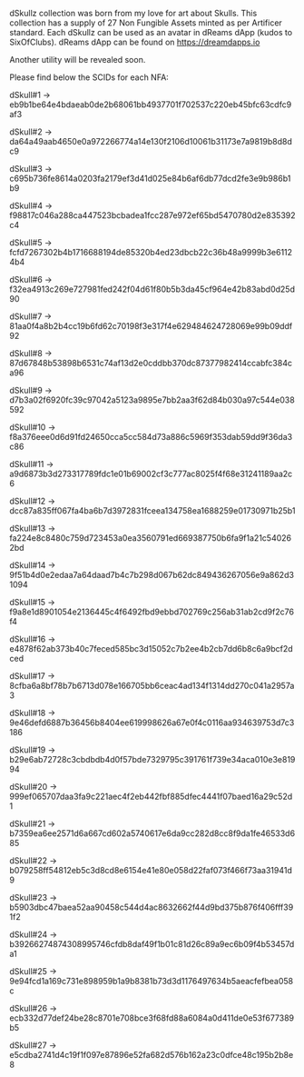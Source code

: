 dSkullz collection was born from my love for art about Skulls. This collection has a supply of 27 Non Fungible Assets minted as per Artificer standard. Each dSkullz can be used as an avatar in dReams dApp (kudos to SixOfClubs). dReams dApp can be found on https://dreamdapps.io

Another utility will be revealed soon. 

Please find below the SCIDs for each NFA:

dSkull#1	->	eb9b1be64e4bdaeab0de2b68061bb4937701f702537c220eb45bfc63cdfc9af3

dSkull#2	->	da64a49aab4650e0a972266774a14e130f2106d10061b31173e7a9819b8d8dc9

dSkull#3	->	c695b736fe8614a0203fa2179ef3d41d025e84b6af6db77dcd2fe3e9b986b1b9

dSkull#4	->	f98817c046a288ca447523bcbadea1fcc287e972ef65bd5470780d2e835392c4

dSkull#5	->	fcfd7267302b4b1716688194de85320b4ed23dbcb22c36b48a9999b3e61124b4

dSkull#6	->	f32ea4913c269e727981fed242f04d61f80b5b3da45cf964e42b83abd0d25d90

dSkull#7	->	81aa0f4a8b2b4cc19b6fd62c70198f3e317f4e629484624728069e99b09ddf92

dSkull#8	->	87d67848b53898b6531c74af13d2e0cddbb370dc87377982414ccabfc384ca96

dSkull#9	->	d7b3a02f6920fc39c97042a5123a9895e7bb2aa3f62d84b030a97c544e038592

dSkull#10	->	f8a376eee0d6d91fd24650cca5cc584d73a886c5969f353dab59dd9f36da3c86

dSkull#11	->	a9d6873b3d273317789fdc1e01b69002cf3c777ac8025f4f68e31241189aa2c6

dSkull#12	->	dcc87a835ff067fa4ba6b7d3972831fceea134758ea1688259e01730971b25b1

dSkull#13	->	fa224e8c8480c759d723453a0ea3560791ed669387750b6fa9f1a21c540262bd

dSkull#14	->	9f51b4d0e2edaa7a64daad7b4c7b298d067b62dc849436267056e9a862d31094

dSkull#15	->	f9a8e1d8901054e2136445c4f6492fbd9ebbd702769c256ab31ab2cd9f2c76f4

dSkull#16	->	e4878f62ab373b40c7feced585bc3d15052c7b2ee4b2cb7dd6b8c6a9bcf2dced

dSkull#17	->	8cfba6a8bf78b7b6713d078e166705bb6ceac4ad134f1314dd270c041a2957a3

dSkull#18	->	9e46defd6887b36456b8404ee619998626a67e0f4c0116aa934639753d7c3186

dSkull#19	->	b29e6ab72728c3cbdbdb4d0f57bde7329795c391761f739e34aca010e3e81994

dSkull#20	->	999ef065707daa3fa9c221aec4f2eb442fbf885dfec4441f07baed16a29c52d1

dSkull#21	->	b7359ea6ee2571d6a667cd602a5740617e6da9cc282d8cc8f9da1fe46533d685

dSkull#22	->	b079258ff54812eb5c3d8cd8e6154e41e80e058d22faf073f466f73aa31941d9

dSkull#23	->	b5903dbc47baea52aa90458c544d4ac8632662f44d9bd375b876f406fff391f2

dSkull#24	->	b39266274874308995746cfdb8daf49f1b01c81d26c89a9ec6b09f4b53457da1

dSkull#25	->	9e94fcd1a169c731e898959b1a9b8381b73d3d1176497634b5aeacfefbea058c

dSkull#26	->	ecb332d77def24be28c8701e708bce3f68fd88a6084a0d411de0e53f677389b5

dSkull#27	->	e5cdba2741d4c19f1f097e87896e52fa682d576b162a23c0dfce48c195b2b8e8
